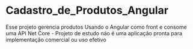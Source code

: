 # Cadastro_de_Produtos_Angular
Esse projeto gerencia produtos Usando o Angular como front e consome uma API Net Core - Projeto de estudo náo é uma aplicação pronta para implementação comercial ou uso efetivo
